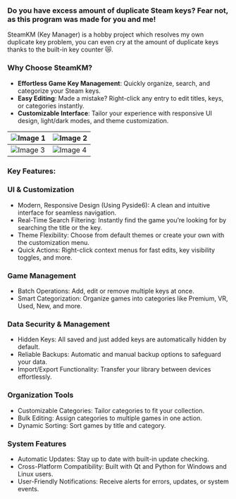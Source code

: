 ### Do you have excess amount of duplicate Steam keys? Fear not, as this program was made for you and me!
SteamKM (Key Manager) is a hobby project which resolves my own duplicate key problem, you can even cry at the amount of duplicate keys thanks to the built-in key counter 😿. 

### Why Choose SteamKM?
- **Effortless Game Key Management**: Quickly organize, search, and categorize your Steam keys.
- **Easy Editing**: Made a mistake? Right-click any entry to edit titles, keys, or categories instantly.
- **Customizable Interface**: Tailor your experience with responsive UI design, light/dark modes, and theme customization.

| ![Image 1](https://github.com/user-attachments/assets/593021d5-b15c-427a-b889-d693bc9c3703) | ![Image 2](https://github.com/user-attachments/assets/f2be2bbc-258d-4429-bd81-393cc38de3a8) |
| --- | --- |
| ![Image 3](https://github.com/user-attachments/assets/301fc3f0-c093-4fa4-910d-bb3fef121c80) | ![Image 4](https://github.com/user-attachments/assets/7d65cbc3-ffec-4f2f-9eae-e23d0e25428c) |

### **Key Features:**

### **UI & Customization**
- Modern, Responsive Design (Using Pyside6): A clean and intuitive interface for seamless navigation.
- Real-Time Search Filtering: Instantly find the game you’re looking for by searching the title or the key.
- Theme Flexibility: Choose from default themes or create your own with the customization menu.
- Quick Actions: Right-click context menus for fast edits, key visibility toggles, and more.

### **Game Management**
- Batch Operations: Add, edit or remove multiple keys at once.
- Smart Categorization: Organize games into categories like Premium, VR, Used, New, and more.

### **Data Security & Management**
- Hidden Keys: All saved and just added keys are automatically hidden by default.
- Reliable Backups: Automatic and manual backup options to safeguard your data.
- Import/Export Functionality: Transfer your library between devices effortlessly.

### **Organization Tools**
- Customizable Categories: Tailor categories to fit your collection.
- Bulk Editing: Assign categories to multiple games in one action.
- Dynamic Sorting: Sort games by title and category.

### **System Features**
- Automatic Updates: Stay up to date with built-in update checking.
- Cross-Platform Compatibility: Built with Qt and Python for Windows and Linux users.
- User-Friendly Notifications: Receive alerts for errors, updates, or system events.
